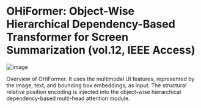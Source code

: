 # OHiFormer: Object-Wise Hierarchical Dependency-Based Transformer for Screen Summarization (vol.12, IEEE Access)


![image](https://github.com/user-attachments/assets/4aeddf00-7631-40c9-91de-bc17418b41cc)

Overview of OHiFormer. It uses the multimodal UI features, represented by the image, text, and bounding box embeddings, as input. The structural relative position encoding is injected into the object-wise hierarchical dependency-based multi-head attention module.
